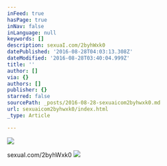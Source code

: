 ```yaml
---
inFeed: true
hasPage: true
inNav: false
inLanguage: null
keywords: []
description: sexuaI.com/2byhWxk0
datePublished: '2016-08-28T04:03:13.308Z'
dateModified: '2016-08-28T03:40:04.999Z'
title: ''
author: []
via: {}
authors: []
publisher: {}
starred: false
sourcePath: _posts/2016-08-28-sexuaicom2byhwxk0.md
url: sexuaicom2byhwxk0/index.html
_type: Article

---
```

![](https://the-grid-user-content.s3-us-west-2.amazonaws.com/943294ca-464a-4c00-b4e9-474e673cdd3e.jpg)

sexuaI.com/2byhWxk0
![](https://the-grid-user-content.s3-us-west-2.amazonaws.com/3d712092-9801-40b3-b259-e7d0a3bd9f7d.jpg)